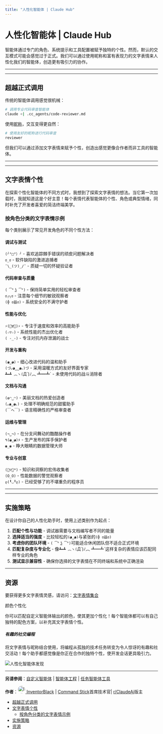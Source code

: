 ```yaml
---
title: "人性化智能体 | Claude Hub"
---
```


# 人性化智能体 | Claude Hub

智能体通过专门的角色、系统提示和工具配置被赋予独特的个性。然而，默认的交互模式可能会感觉过于正式。我们可以通过使用昵称和富有表现力的文字表情来人性化我们的智能体，创造更有吸引力的协作。

* * *

* * *

## 超越正式调用

传统的智能体调用感觉很机械：

```bash
# 调用专业代码审查智能体
claude <| .cc_agents/code-reviewer.md
```

使用[昵称](claude-code-mcps-cc-usage.html)，交互变得更自然：

```bash
# 使用友好的昵称进行代码审查
reviewer
```

但我们可以通过添加文字表情来赋予个性，创造出感觉更像合作者而非工具的智能体。

* * *

* * *

## 文字表情个性

在探索个性化智能体的不同方式时，我想到了探索文字表情的想法。当它第一次加载时，我就知道这是个好主意！每个表情代表智能体的个性、角色或典型情绪，同时补充了开发者喜爱的简洁终端美学。

### 按角色分类的文字表情示例

每个类别展示了常见开发角色的不同个性方法：

#### 调试与测试

`(╯°□°）╯` - 喜欢追踪棘手错误的顽皮问题解决者  
`ಠ_ಠ` - 软件缺陷的激进追捕者  
`¯\_(ツ)_/¯` - 质疑一切的怀疑验证者

#### 代码审查与质量

`( ͡° ͜ʖ ͡°)` - 保持简单实用的轻松审查者  
`ಠ╭╮ಠ` - 注意每个细节的敏锐观察者  
`(╬ ಠ益ಠ)` - 系统安全的不满守护者

#### 性能与优化

`⚡(ﾟ∀ﾟ)⚡` - 专注于速度和效率的高能助手  
`(☆▽☆)` - 系统性能的杰出优化者  
`( -_-)` - 专注对抗内存泄漏的战士

#### 开发与重构

`(◕‿◕)` - 细心改进代码的温和助手  
`(づ｡◕‿‿◕｡)づ` - 采用温暖方式的友好界面专家  
`┻━┻ ︵ヽ(`Д´)ﾉ︵ ┻━┻` - 未使用代码的战斗消除者

#### 文档与沟通

`(✿◠‿◠)` - 美丽文档的热爱创造者  
`(｡◕‿◕｡)` - 处理不明确规范的甜蜜助手  
`(￣ヘ￣)` - 语言精确性的严格审查者

#### 运维与管理

`(¬‿¬)` - 在分支间舞动的酷酷操作者  
`٩(◕‿◕)۶` - 生产发布的挥手保护者  
`◉_◉` - 睁大眼睛的数据管理大师

#### 专业与创意

`(ﾟ▽ﾟ*)` - 知识和洞察的宏伟收集者  
`(O_O)` - 性能数据的警觉观察者  
`ლ(╹◡╹ლ)` - 已经受够了的不堪重负的程序员

* * *

* * *

## 实施策略

在设计你自己的人性化助手时，使用上述类别作为起点：

1.  **匹配个性与功能** - 调试器需要与文档编写者不同的能量
2.  **选择适当的强度** - 比较轻松的`(◕‿◕)`与紧张的`(╬ ಠ益ಠ)`
3.  **考虑你的团队环境** - `( ͡° ͜ʖ ͡°)`可能适合休闲团队但不适合正式环境
4.  **匹配复杂度与专业化** - 像`┻━┻ ︵ヽ(`Д´)ﾉ︵ ┻━┻`这样复杂的表情应该匹配同样专业的角色
5.  **测试显示兼容性** - 确保你选择的文字表情在不同终端和系统中正确渲染

* * *

## 资源

要获得更多文字表情灵感，请访问：[文字表情集合](https://textfac.es/)

颜色个性化

你可以匹配自定义智能体输出的颜色，使其更加个性化！每个智能体都可以有自己独特的配色方案，以补充其文字表情个性。

##### 有趣的社交编程

将文字表情与昵称结合使用，将编程从孤独的技术任务转变为令人惊讶的有趣和社交活动！每个助手都感觉像是你正在合作的独特个性，使开发会话更具吸引力。

<img src="/img/discovery/030_cl_light_blue.png" alt="人性化智能体发现" style="max-width: 165px; height: auto;" />

* * *

**另请参阅**：[自定义智能体](mechanics-custom-agents.html) | [智能体工程](mechanics-sub-agents.html) | [任务智能体工具](mechanics-task-agent-tools.html)

**作者**：[<img src="/img/claudes-greatest-soldier.png" alt="InventorBlack" style="width: 25px; height: 25px; border-radius: 50%;" /> InventorBlack](https://www.reddit.com/user/InventorBlack/) | [Command Stick](https://commandstick.com)首席技术官| [r/ClaudeAi](https://www.reddit.com/r/ClaudeAI/)版主

-   [超越正式调用](#超越正式调用)
-   [文字表情个性](#文字表情个性)
    -   [按角色分类的文字表情示例](#按角色分类的文字表情示例)
-   [实施策略](#实施策略)
-   [资源](#资源)